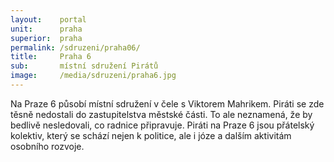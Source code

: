 ```yaml
---
layout:    portal
unit:      praha
superior:  praha
permalink: /sdruzeni/praha06/
title:     Praha 6
sub:       místní sdružení Pirátů
image:     /media/sdruzeni/praha6.jpg
---
```


Na Praze 6 působí místní sdružení v čele s Viktorem Mahrikem. Piráti se zde těsně nedostali do zastupitelstva městské části. To ale neznamená, že by bedlivě nesledovali, co radnice připravuje. Piráti na Praze 6 jsou přátelský kolektiv, který se schází nejen k politice, ale i józe a dalším aktivitám osobního rozvoje.
